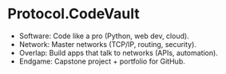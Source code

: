 # Protocol.CodeVault

- Software: Code like a pro (Python, web dev, cloud).
- Network: Master networks (TCP/IP, routing, security).
- Overlap: Build apps that talk to networks (APIs, automation).
- Endgame: Capstone project + portfolio for GitHub.
